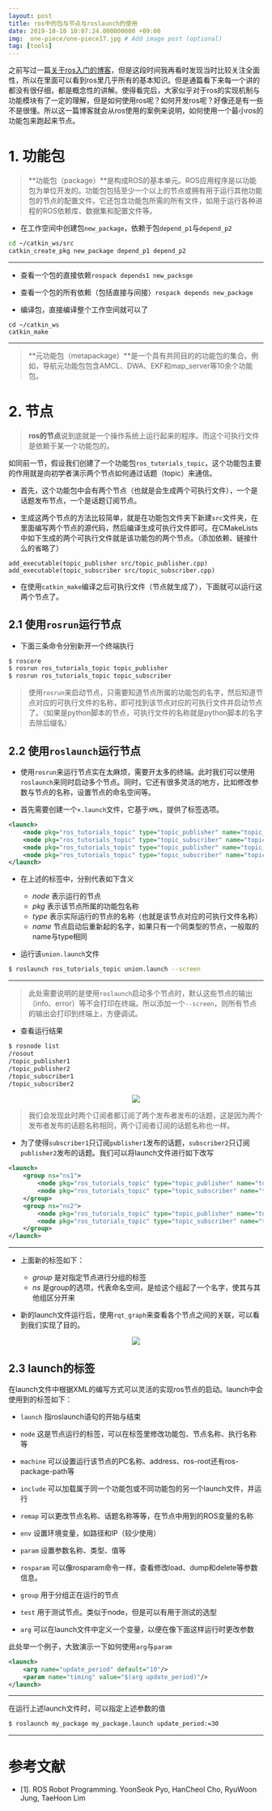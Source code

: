 ```yaml
---
layout: post
title: ros中的包与节点与roslaunch的使用
date: 2019-10-10 10:07:24.000000000 +09:00
img:  one-piece/one-piece17.jpg # Add image post (optional)
tag: [tools]
---
```


之前写过一篇[关于ros入门的博客]()，但是这段时间我再看时发现当时比较关注全面性，所以在里面可以看到ros里几乎所有的基本知识。但是通篇看下来每一个讲的都没有很仔细，都是概念性的讲解。使得看完后，大家似乎对于ros的实现机制与功能模块有了一定的理解，但是如何使用ros呢？如何开发ros呢？好像还是有一些不是很懂。所以这一篇博客就会从ros使用的案例来说明，如何使用一个最小ros的功能包来跑起来节点。

# 1. 功能包
> **功能包（package）**是构成ROS的基本单元。ROS应用程序是以功能包为单位开发的。功能包包括至少一个以上的节点或拥有用于运行其他功能包的节点的配置文件。它还包含功能包所需的所有文件，如用于运行各种进程的ROS依赖库、数据集和配置文件等。

- 在工作空间中创建包`new_package`，依赖于包`depend_p1`与`depend_p2`
```bash
cd ~/catkin_ws/src
catkin_create_pkg new_package depend_p1 depend_p2 
```
---

- 查看一个包的直接依赖`rospack depends1 new_packsge`

- 查看一个包的所有依赖（包括直接与间接）`rospack depends new_package`

- 编译包，直接编译整个工作空间就可以了
```
cd ~/catkin_ws
catkin_make
```
---

> **元功能包（metapackage）**是一个具有共同目的的功能包的集合。例如，导航元功能包包含AMCL、DWA、EKF和map_server等10余个功能包。

# 2. 节点
> **ros的节点**说到底就是一个操作系统上运行起来的程序。而这个可执行文件是依赖于某一个功能包的。

如同前一节，假设我们创建了一个功能包`ros_tutorials_topic`，这个功能包主要的作用就是向初学者演示两个节点如何通过话题（topic）来通信。

- 首先，这个功能包中会有两个节点（也就是会生成两个可执行文件），一个是话题发布节点，一个是话题订阅节点。

- 生成这两个节点的方法比较简单，就是在功能包文件夹下新建`src`文件夹，在里面编写两个节点的源代码，然后编译生成可执行文件即可。在CMakeLists中如下生成的两个可执行文件就是该功能包的两个节点。（添加依赖、链接什么的省略了）

```
add_executable(topic_publisher src/topic_publisher.cpp)
add_executable(topic_subscriber src/topic_subscriber.cpp)
```

- 在使用`catkin_make`编译之后可执行文件（节点就生成了），下面就可以运行这两个节点了。

## 2.1 使用`rosrun`运行节点

- 下面三条命令分别新开一个终端执行
```bash
$ roscore
$ rosrun ros_tutorials_topic topic_publisher
$ rosrun ros_tutorials_topic topic_subscriber
```

> 使用`rosrun`来启动节点，只需要知道节点所属的功能包的名字，然后知道节点对应的可执行文件的名称，即可找到该节点对应的可执行文件并启动节点了。（如果是python脚本的节点，可执行文件的名称就是python脚本的名字去除后缀名）

## 2.2 使用`roslaunch`运行节点

- 使用`rosrun`来运行节点实在太麻烦，需要开太多的终端。此时我们可以使用`roslaunch`来同时启动多个节点。同时，它还有很多灵活的地方，比如修改参数与节点的名称，设置节点的命名空间等。

- 首先需要创建一个`×.launch`文件，它基于`XML`，提供了标签选项。

```xml
<launch>
    <node pkg="ros_tutorials_topic" type="topic_publisher" name="topic_publisher1"/>
    <node pkg="ros_tutorials_topic" type="topic_subscriber" name="topic_subscriber1"/>
    <node pkg="ros_tutorials_topic" type="topic_publisher" name="topic_publisher2"/>
    <node pkg="ros_tutorials_topic" type="topic_subscriber" name="topic_subscriber2"/>
</launch>
```

- 在上述的标签中，分别代表如下含义
    - $node$ 表示运行的节点
    - $pkg$ 表示该节点所属的功能包名称
    - $type$ 表示实际运行的节点的名称（也就是该节点对应的可执行文件名称）
    - $name$ 节点启动后重新起的名字，如果只有一个同类型的节点，一般取的name与type相同

- 运行该`union.launch`文件

```bash
$ roslaunch ros_tutorials_topic union.launch --screen
```
---
> 此处需要说明的是使用`roslaunch`启动多个节点时，默认这些节点的输出（info、error）等不会打印在终端。所以添加一个`--screen`，则所有节点的输出会打印到终端上，方便调试。

- 查看运行结果

```bash
$ rosnode list
/rosout
/topic_publisher1
/topic_publisher2
/topic_subscriber1
/topic_subscriber2
```
<div style="text-align: center">
<img src="{{site.baseurl}}/assets/img/ros/launch1.PNG"/>
</div>

> 我们会发现此时两个订阅者都订阅了两个发布者发布的话题，这是因为两个发布者发布的话题名称相同，两个订阅者订阅的话题名称也一样。

- 为了使得`subscriber1`只订阅`publisher1`发布的话题，`subscriber2`只订阅`publisher2`发布的话题。我们可以将launch文件进行如下改写

```xml
<launch>
    <group ns="ns1">
        <node pkg="ros_tutorials_topic" type="topic_publisher" name="topic_publisher"/>
        <node pkg="ros_tutorials_topic" type="topic_subscriber" name="topic_subscriber"/>
    </group>
    <group ns="ns2">
        <node pkg="ros_tutorials_topic" type="topic_publisher" name="topic_publisher"/>
        <node pkg="ros_tutorials_topic" type="topic_subscriber" name="topic_subscriber"/>
    </group>
</launch>
```
---

- 上面新的标签如下：
    - $group$ 是对指定节点进行分组的标签
    - $ns$ 是group的选项，代表命名空间，是给这个组起了一个名字，使其与其他组区分开来

- 新的launch文件运行后，使用`rqt_graph`来查看各个节点之间的关联，可以看到我们实现了目的。

<div style="text-align: center">
<img src="{{site.baseurl}}/assets/img/ros/launch2.PNG"/>
</div>

## 2.3 launch的标签
在launch文件中根据XML的编写方式可以灵活的实现ros节点的启动。launch中会使用到的标签如下：

- `launch` 指roslaunch语句的开始与结束

- `node` 这是节点运行的标签，可以在标签里修改功能包、节点名称、执行名称等

- `machine` 可以设置运行该节点的PC名称、address、ros-root还有ros-package-path等

- `include` 可以加载属于同一个功能包或不同功能包的另一个launch文件，并运行

- `remap` 可以更改节点名称、话题名称等等，在节点中用到的ROS变量的名称

- `env` 设置环境变量，如路径和IP（较少使用）

- `param` 设置参数名称、类型、值等

- `rosparam` 可以像rosparam命令一样，查看修改load、dump和delete等参数信息。

- `group` 用于分组正在运行的节点

- `test` 用于测试节点。类似于node，但是可以有用于测试的选型

- `arg` 可以在launch文件中定义一个变量，以便在像下面这样运行时更改参数

此处举一个例子，大致演示一下如何使用`arg`与`param`

```xml
<launch>
    <arg name="update_period" default="10"/>
    <param name="timing" value="$(arg update_period)"/>
</launch>
```
---
在运行上述launch文件时，可以指定上述参数的值
```bash
$ roslaunch my_package my_package.launch update_period:=30
```
---

# 参考文献
- [1]. ROS Robot Programming. YoonSeok Pyo, HanCheol Cho, RyuWoon Jung, TaeHoon Lim

